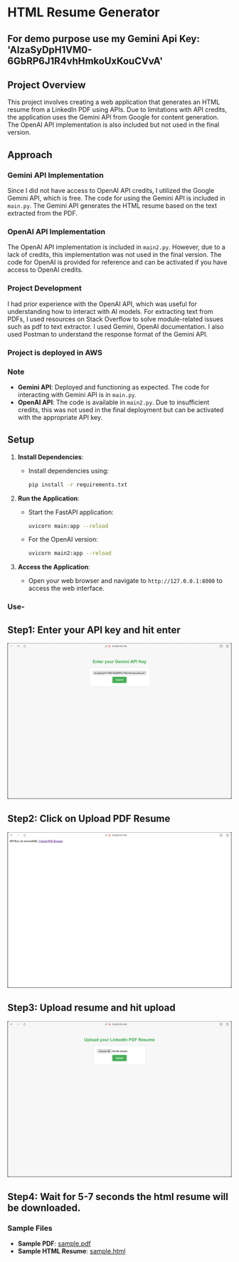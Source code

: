 # HTML Resume Generator

## For demo purpose use my Gemini Api Key: 'AIzaSyDpH1VM0-6GbRP6J1R4vhHmkoUxKouCVvA'

## Project Overview

This project involves creating a web application that generates an HTML resume from a LinkedIn PDF using APIs. Due to limitations with API credits, the application uses the Gemini API from Google for content generation. The OpenAI API implementation is also included but not used in the final version.

## Approach

### Gemini API Implementation

Since I did not have access to OpenAI API credits, I utilized the Google Gemini API, which is free. The code for using the Gemini API is included in `main.py`. The Gemini API generates the HTML resume based on the text extracted from the PDF.

### OpenAI API Implementation

The OpenAI API implementation is included in `main2.py`. However, due to a lack of credits, this implementation was not used in the final version. The code for OpenAI is provided for reference and can be activated if you have access to OpenAI credits.

### Project Development

I had prior experience with the OpenAI API, which was useful for understanding how to interact with AI models. For extracting text from PDFs, I used resources on Stack Overflow to solve module-related issues such as pdf to text extractor. I used Gemini, OpenAI documentation. I also used Postman to understand the response format of the Gemini API.

### Project is deployed in AWS

### Note

- **Gemini API**: Deployed and functioning as expected. The code for interacting with Gemini API is in `main.py`.
- **OpenAI API**: The code is available in `main2.py`. Due to insufficient credits, this was not used in the final deployment but can be activated with the appropriate API key.

## Setup

1. **Install Dependencies**: 
   - Install dependencies using:
     ```bash
     pip install -r requirements.txt
     ```

2. **Run the Application**:
   - Start the FastAPI application:
     ```bash
     uvicorn main:app --reload
     ```

   - For the OpenAI version:
     ```bash
     uvicorn main2:app --reload
     ```

3. **Access the Application**:
   - Open your web browser and navigate to `http://127.0.0.1:8000` to access the web interface.


### Use-

## Step1: Enter your API key and hit enter
![Gemini API Example](img/1.png)

## Step2: Click on Upload PDF Resume
![Gemini API Example](img/2.png)

## Step3: Upload resume and hit upload
![Gemini API Example](img/3.png)

## Step4: Wait for 5-7 seconds the html resume will be downloaded.

### Sample Files

- **Sample PDF**: [sample.pdf](sample.pdf)
- **Sample HTML Resume**: [sample.html](sample.html)